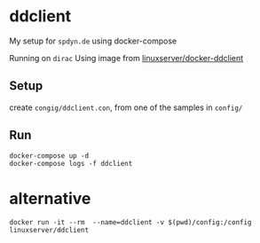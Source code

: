 # ddclient
My setup for `spdyn.de` using docker-compose

Running on `dirac`
Using image from [linuxserver/docker-ddclient](https://github.com/linuxserver/docker-ddclient)

## Setup
create `congig/ddclient.con`, from one of the samples in `config/`

## Run
```
docker-compose up -d
docker-compose logs -f ddclient
```

# alternative
```
docker run -it --rm  --name=ddclient -v $(pwd)/config:/config linuxserver/ddclient
```